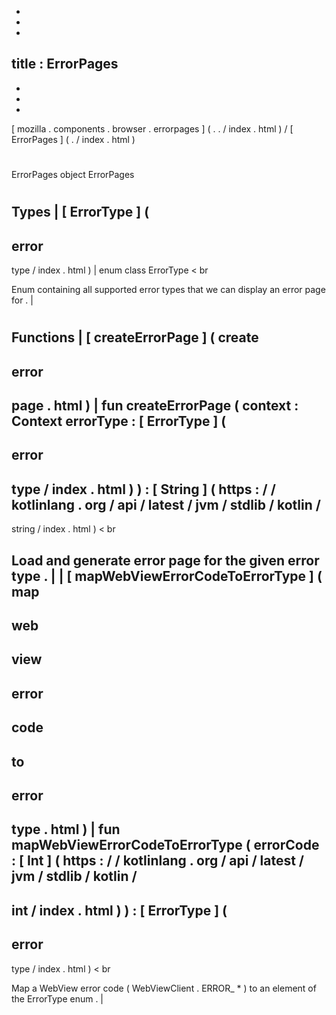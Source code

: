 -
-
-
title
:
ErrorPages
-
-
-
-
[
mozilla
.
components
.
browser
.
errorpages
]
(
.
.
/
index
.
html
)
/
[
ErrorPages
]
(
.
/
index
.
html
)
#
ErrorPages
object
ErrorPages
#
#
#
Types
|
[
ErrorType
]
(
-
error
-
type
/
index
.
html
)
|
enum
class
ErrorType
<
br
>
Enum
containing
all
supported
error
types
that
we
can
display
an
error
page
for
.
|
#
#
#
Functions
|
[
createErrorPage
]
(
create
-
error
-
page
.
html
)
|
fun
createErrorPage
(
context
:
Context
errorType
:
[
ErrorType
]
(
-
error
-
type
/
index
.
html
)
)
:
[
String
]
(
https
:
/
/
kotlinlang
.
org
/
api
/
latest
/
jvm
/
stdlib
/
kotlin
/
-
string
/
index
.
html
)
<
br
>
Load
and
generate
error
page
for
the
given
error
type
.
|
|
[
mapWebViewErrorCodeToErrorType
]
(
map
-
web
-
view
-
error
-
code
-
to
-
error
-
type
.
html
)
|
fun
mapWebViewErrorCodeToErrorType
(
errorCode
:
[
Int
]
(
https
:
/
/
kotlinlang
.
org
/
api
/
latest
/
jvm
/
stdlib
/
kotlin
/
-
int
/
index
.
html
)
)
:
[
ErrorType
]
(
-
error
-
type
/
index
.
html
)
<
br
>
Map
a
WebView
error
code
(
WebViewClient
.
ERROR_
*
)
to
an
element
of
the
ErrorType
enum
.
|
